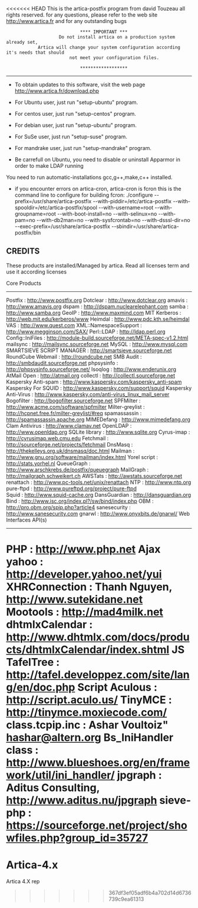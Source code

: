 <<<<<<< HEAD
This is the artica-postfix program from david Touzeau all rights reserved.
for any questions, please refer to the web site http://www.artica.fr and for any outstanding bugs

								**** IMPORTANT *** 
						Do not install artica on a production system already set, 
				Artica will change your system configuration according it's needs that should 
							not meet your configuration files.

								******************

----------------------------------------------------------------------

* To obtain updates to this software, visit the web page
            http://www.artica.fr/download.php
            
* For Ubuntu user, just run "setup-ubuntu" program.
* For centos user, just run "setup-centos" program.
* For debian user, just run "setup-ubuntu" program.
* For SuSe user, just run "setup-suse" program.
* For mandrake user, just run "setup-mandrake" program. 
            
* Be carrefull on Ubuntu, you need to disable or uninstall Apparmor in order to make LDAP running            


You need to run automatic-installations gcc,g++,make,c++ installed.

* if you encounter errors on artica-cron, artica-cron is fcron this is the command line to configure for building fcron:
./configure --prefix=/usr/share/artica-postfix --with-piddir=/etc/artica-postfix
--with-spooldir=/etc/artica-postfix/spool --with-username=root --with-groupname=root
--with-boot-install=no --with-selinux=no --with-pam=no --with-db2man=no  --with-sysfcrontab=no
--with-dsssl-dir=no --exec-prefix=/usr/share/artica-postfix  --sbindir=/usr/share/artica-postfix/bin



CREDITS
--------------------------------------------------------------------------------
These products are installed/Managed by artica.
Read all licenses term and use it according licenses 

Core Products
******************************************
Postfix                     : http://www.postfix.org
Dotclear                    : http://www.dotclear.org
amavis                      : http://www.amavis.org
dspam                       : http://dspam.nuclearelephant.com
samba                       : http://www.samba.org
GeoIP                       : http://www.maxmind.com
MIT Kerberos                : http://web.mit.edu/kerberos/www
Heimdal                     : http://www.pdc.kth.se/heimdal
VAS                         : http://www.quest.com
XML::NamespaceSupport       : http://www.megginson.com/SAX/
Perl::LDAP                  : http://ldap.perl.org
Config::IniFiles            : http://module-build.sourceforge.net/META-spec-v1.2.html
mailsync                    : http://mailsync.sourceforge.net
MySQL                       : http://www.mysql.com
SMARTSIEVE SCRIPT MANAGER   : http://smartsieve.sourceforge.net
RoundCube Webmail           : http://roundcube.net
SMB Audit                   : http://smbdaudit.sourceforge.net
phpsysinfo                  : http://phpsysinfo.sourceforge.net/
Isoqlog                     : http://www.enderunix.org
AtMail Open                 : http://atmail.org
collectl                    : http://collectl.sourceforge.net
Kaspersky Anti-spam         : http://www.kaspersky.com/kaspersky_anti-spam
Kaspersky For SQUID         : http://www.kaspersky.com/support/squid 
Kaspersky Anti-Virus        : http://www.kaspersky.com/anti-virus_linux_mail_server 
Bogofilter                  : http://bogofilter.sourceforge.net
SPFMilter                   : http://www.acme.com/software/spfmilter
Milter-greylist             : http://hcpnet.free.fr/milter-greylist/#req
spamassassin                : http://spamassassin.apache.org
MIMEDefang                  : http://www.mimedefang.org
Clam Antivirus              : http://www.clamav.net
OpenLDAP                    : http://www.openldap.org
SQLite library              : http://www.sqlite.org
Cyrus-imap                  : http://cyrusimap.web.cmu.edu
Fetchmail                   : http://sourceforge.net/projects/fetchmail
DnsMasq                     : http://thekelleys.org.uk/dnsmasq/doc.html
Mailman                     : http://www.gnu.org/software/mailman/index.html
Yorel script                : http://stats.yorhel.nl
QueueGraph                  : http://www.arschkrebs.de/postfix/queuegraph
MailGraph                   : http://mailgraph.schweikert.ch
AWSTats                     : http://awstats.sourceforge.net
renattach                   : http://www.pc-tools.net/unix/renattach
NTP                         : http://www.ntp.org
pure-ftpd                   : http://www.pureftpd.org/project/pure-ftpd 				
Squid                       : http://www.squid-cache.org
DansGuardian                : http://dansguardian.org
Bind                        : http://www.isc.org/index.pl?/sw/bind/index.php
OBM                         : http://pro.obm.org/spip.php?article4
sanesecurity                : http://www.sanesecurity.com
gnarwl						: http://www.onyxbits.de/gnarwl/
Web Interfaces API(s)
*********************************************
PHP                         : http://www.php.net
Ajax yahoo                  : http://developer.yahoo.net/yui
XHRConnection               : Thanh Nguyen, http://www.sutekidane.net
Mootools                    : http://mad4milk.net
dhtmlxCalendar              : http://www.dhtmlx.com/docs/products/dhtmlxCalendar/index.shtml
JS TafelTree                : http://tafel.developpez.com/site/lang/en/doc.php
Script Aculous              : http://script.aculo.us/
TinyMCE                     : http://tinymce.moxiecode.com/
class.tcpip.inc             : Ashar Voultoiz" <hashar@altern.org>
Bs_IniHandler class         : http://www.blueshoes.org/en/framework/util/ini_handler/
jpgraph                     : Aditus Consulting, http://www.aditus.nu/jpgraph
sieve-php					: https://sourceforge.net/project/showfiles.php?group_id=35727
=======
# Artica-4.x

Artica 4.X rep
>>>>>>> 367df3ef05adf6b4a702d14d6736739c9ea61313
